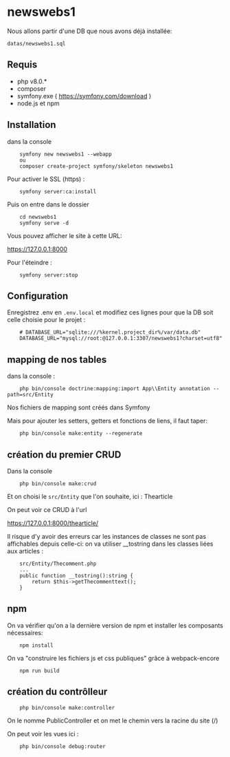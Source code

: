 # newswebs1

Nous allons partir d'une DB que nous avons déjà installée:

`datas/newswebs1.sql`

## Requis

- php v8.0.*
- composer
- symfony.exe ( https://symfony.com/download )
- node.js et npm

## Installation

dans la console

        symfony new newswebs1 --webapp
        ou
        composer create-project symfony/skeleton newswebs1

Pour activer le SSL (https) :

        symfony server:ca:install

Puis on entre dans le dossier

        cd newswebs1
        symfony serve -d

Vous pouvez afficher le site à cette URL:

https://127.0.0.1:8000

Pour l'éteindre :

        symfony server:stop

## Configuration

Enregistrez .env en `.env.local` et modifiez ces lignes pour que la DB soit celle choisie pour le projet :

        # DATABASE_URL="sqlite:///%kernel.project_dir%/var/data.db"
        DATABASE_URL="mysql://root:@127.0.0.1:3307/newswebs1?charset=utf8"

## mapping de nos tables

dans la console :

        php bin/console doctrine:mapping:import App\\Entity annotation --path=src/Entity

Nos fichiers de mapping sont créés dans Symfony

Mais pour ajouter les setters, getters et fonctions de liens, il faut taper:

        php bin/console make:entity --regenerate

## création du premier CRUD

Dans la console

        php bin/console make:crud

Et on choisi le `src/Entity` que l'on souhaite, ici : Thearticle

On peut voir ce CRUD à l'url

https://127.0.0.1:8000/thearticle/

Il risque d'y avoir des erreurs car les instances de classes ne sont pas affichables depuis celle-ci: on va utiliser __tostring dans les classes liées aux articles :

        src/Entity/Thecomment.php
        ...
        public function __tostring():string {
            return $this->getThecommenttext();
        }

## npm

On va vérifier qu'on a la dernière version de npm et installer les composants nécessaires:

        npm install

On va "construire les fichiers js et css publiques" grâce à webpack-encore

        npm run build

## création du contrôlleur

        php bin/console make:controller

On le nomme PublicController et on met le chemin vers la racine du site (/)

On peut voir les vues ici :

        php bin/console debug:router


